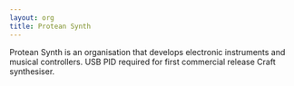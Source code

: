 ```yaml
---
layout: org
title: Protean Synth
---
```

Protean Synth is an organisation that develops electronic instruments and musical controllers.
USB PID required for first commercial release Craft synthesiser.
